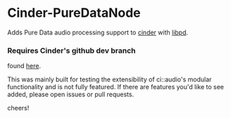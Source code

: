 # Cinder-PureDataNode

Adds Pure Data audio processing support to [cinder](https://github.com/cinder/Cinder) with [libpd](https://github.com/libpd/libpd).

### Requires Cinder's github dev branch

found [here](https://github.com/cinder/Cinder/tree/dev).

This was mainly built for testing the extensibility of ci::audio's modular functionality and is not fully featured.  If there are features you'd like to see added, please open issues or pull requests.

cheers!
